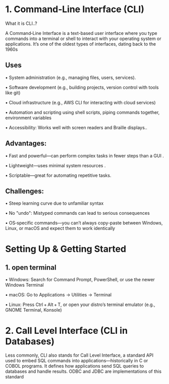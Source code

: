 <h1>1. Command‑Line Interface (CLI)</h1>

What it is CLI..?

A Command‑Line Interface is a text-based user interface where you type commands into a terminal or shell to interact with your operating system or applications. It’s one of the oldest types of interfaces, dating back to the 1960s

<h2>Uses</h2>

• System administration (e.g., managing files, users, services).

• Software development (e.g., building projects, version control with tools like git) 

• Cloud infrastructure (e.g., AWS CLI for interacting with cloud services) 

• Automation and scripting using shell scripts, piping commands together, environment variables 

• Accessibility: Works well with screen readers and Braille displays..

<h2>Advantages:</h2>

• Fast and powerful—can perform complex tasks in fewer steps than a GUI .

• Lightweight—uses minimal system resources .

• Scriptable—great for automating repetitive tasks.

<h2>Challenges:</h2>

• Steep learning curve due to unfamiliar syntax 

• No "undo": Mistyped commands can lead to serious consequences 

• OS‑specific commands—you can’t always copy-paste between Windows, Linux, or macOS and expect them to work identically

<h1>Setting Up & Getting Started</h1>
<h2>1. open terminal</h2>

• Windows: Search for Command Prompt, PowerShell, or use the newer Windows Terminal 

• macOS: Go to Applications → Utilities → Terminal 

• Linux: Press Ctrl + Alt + T, or open your distro’s terminal emulator (e.g., GNOME Terminal, Konsole) 



<h1>2. Call Level Interface (CLI in Databases)</h1>

Less commonly, CLI also stands for Call Level Interface, a standard API used to embed SQL commands into applications—historically in C or COBOL programs. It defines how applications send SQL queries to databases and handle results. ODBC and JDBC are implementations of this standard










